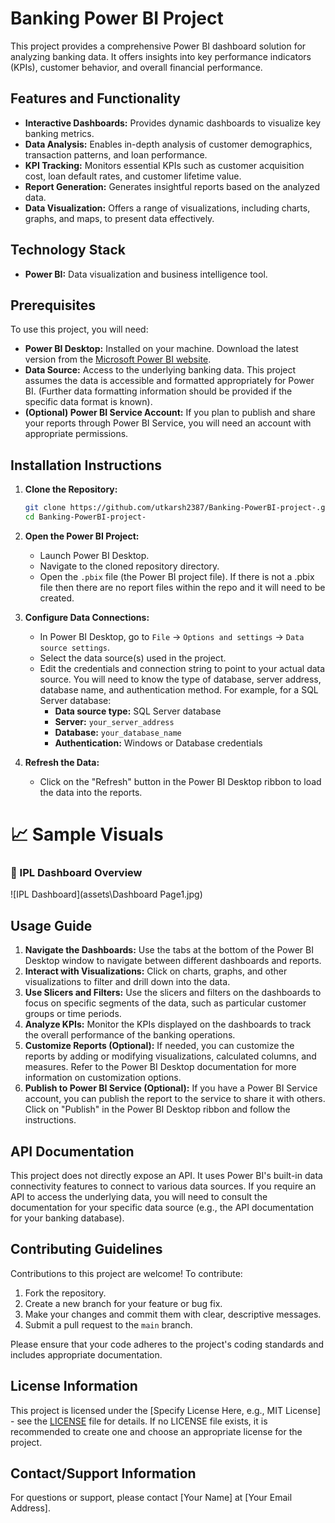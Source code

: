# Banking Power BI Project

This project provides a comprehensive Power BI dashboard solution for analyzing banking data. It offers insights into key performance indicators (KPIs), customer behavior, and overall financial performance.

## Features and Functionality

*   **Interactive Dashboards:**  Provides dynamic dashboards to visualize key banking metrics.
*   **Data Analysis:** Enables in-depth analysis of customer demographics, transaction patterns, and loan performance.
*   **KPI Tracking:**  Monitors essential KPIs such as customer acquisition cost, loan default rates, and customer lifetime value.
*   **Report Generation:** Generates insightful reports based on the analyzed data.
*   **Data Visualization:**  Offers a range of visualizations, including charts, graphs, and maps, to present data effectively.

## Technology Stack

*   **Power BI:** Data visualization and business intelligence tool.

## Prerequisites

To use this project, you will need:

*   **Power BI Desktop:**  Installed on your machine.  Download the latest version from the [Microsoft Power BI website](https://powerbi.microsoft.com/desktop/).
*   **Data Source:** Access to the underlying banking data.  This project assumes the data is accessible and formatted appropriately for Power BI. (Further data formatting information should be provided if the specific data format is known).
*   **(Optional) Power BI Service Account:** If you plan to publish and share your reports through Power BI Service, you will need an account with appropriate permissions.

## Installation Instructions

1.  **Clone the Repository:**

    ```bash
    git clone https://github.com/utkarsh2387/Banking-PowerBI-project-.git
    cd Banking-PowerBI-project-
    ```

2.  **Open the Power BI Project:**

    *   Launch Power BI Desktop.
    *   Navigate to the cloned repository directory.
    *   Open the `.pbix` file (the Power BI project file). If there is not a .pbix file then there are no report files within the repo and it will need to be created.

3.  **Configure Data Connections:**

    *   In Power BI Desktop, go to `File` -> `Options and settings` -> `Data source settings`.
    *   Select the data source(s) used in the project.
    *   Edit the credentials and connection string to point to your actual data source. You will need to know the type of database, server address, database name, and authentication method.  For example, for a SQL Server database:
        *   **Data source type:** SQL Server database
        *   **Server:** `your_server_address`
        *   **Database:** `your_database_name`
        *   **Authentication:** Windows or Database credentials

4.  **Refresh the Data:**

    *   Click on the "Refresh" button in the Power BI Desktop ribbon to load the data into the reports.
  

# 📈 Sample Visuals
### 🏏 IPL Dashboard Overview
![IPL Dashboard](assets\Dashboard Page1.jpg)

## Usage Guide

1.  **Navigate the Dashboards:** Use the tabs at the bottom of the Power BI Desktop window to navigate between different dashboards and reports.
2.  **Interact with Visualizations:** Click on charts, graphs, and other visualizations to filter and drill down into the data.
3.  **Use Slicers and Filters:**  Use the slicers and filters on the dashboards to focus on specific segments of the data, such as particular customer groups or time periods.
4.  **Analyze KPIs:**  Monitor the KPIs displayed on the dashboards to track the overall performance of the banking operations.
5.  **Customize Reports (Optional):**  If needed, you can customize the reports by adding or modifying visualizations, calculated columns, and measures.  Refer to the Power BI Desktop documentation for more information on customization options.
6.  **Publish to Power BI Service (Optional):** If you have a Power BI Service account, you can publish the report to the service to share it with others.  Click on "Publish" in the Power BI Desktop ribbon and follow the instructions.

## API Documentation

This project does not directly expose an API. It uses Power BI's built-in data connectivity features to connect to various data sources.  If you require an API to access the underlying data, you will need to consult the documentation for your specific data source (e.g., the API documentation for your banking database).

## Contributing Guidelines

Contributions to this project are welcome! To contribute:

1.  Fork the repository.
2.  Create a new branch for your feature or bug fix.
3.  Make your changes and commit them with clear, descriptive messages.
4.  Submit a pull request to the `main` branch.

Please ensure that your code adheres to the project's coding standards and includes appropriate documentation.

## License Information

This project is licensed under the [Specify License Here, e.g., MIT License] - see the [LICENSE](LICENSE) file for details. If no LICENSE file exists, it is recommended to create one and choose an appropriate license for the project.

## Contact/Support Information

For questions or support, please contact [Your Name] at [Your Email Address].
